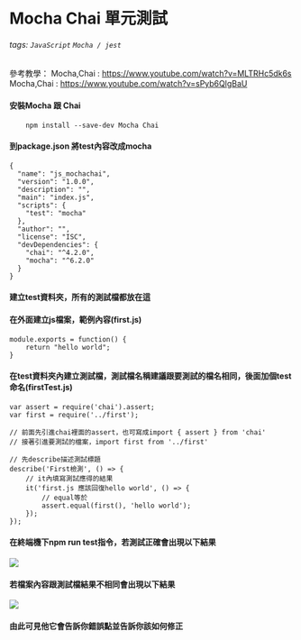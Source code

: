 # Mocha Chai 單元測試
###### tags: `JavaScript` `Mocha / jest`
參考教學：
Mocha,Chai : https://www.youtube.com/watch?v=MLTRHc5dk6s
Mocha,Chai : https://www.youtube.com/watch?v=sPyb6QlgBaU

#### 安裝Mocha 跟 Chai
```
    npm install --save-dev Mocha Chai
```

#### 到package.json 將test內容改成mocha
```json=
{
  "name": "js_mochachai",
  "version": "1.0.0",
  "description": "",
  "main": "index.js",
  "scripts": {
    "test": "mocha"
  },
  "author": "",
  "license": "ISC",
  "devDependencies": {
    "chai": "^4.2.0",
    "mocha": "^6.2.0"
  }
}
```
#### 建立test資料夾，所有的測試檔都放在這
#### 在外面建立js檔案，範例內容(first.js)
```javascript=
module.exports = function() {
    return "hello world";
}
```
#### 在test資料夾內建立測試檔，測試檔名稱建議跟要測試的檔名相同，後面加個test命名(firstTest.js)
```javascript=
var assert = require('chai').assert;
var first = require('../first');

// 前面先引進chai裡面的assert，也可寫成import { assert } from 'chai'
// 接著引進要測試的檔案，import first from '../first'

// 先describe描述測試標題
describe('First檢測', () => {
    // it內填寫測試應得的結果
    it('first.js 應該回復hello world', () => {
        // equal等於
        assert.equal(first(), 'hello world');
    });
});
```
#### 在終端機下npm run test指令，若測試正確會出現以下結果
![](https://i.imgur.com/0VR6IPG.png)
#### 若檔案內容跟測試檔結果不相同會出現以下結果
![](https://i.imgur.com/mmTYde6.png)
#### 由此可見他它會告訴你錯誤點並告訴你該如何修正
